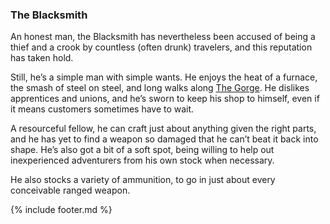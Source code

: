 ### The Blacksmith
An honest man, the Blacksmith has nevertheless been accused of being a thief and a crook by countless (often drunk)
  travelers, and this reputation has taken hold.

Still, he’s a simple man with simple wants. He enjoys the heat of a furnace, the smash of steel on steel, and long
  walks along [The Gorge](../gorge/index.md). He dislikes apprentices and unions, and he’s sworn to keep his shop to himself, even if it
  means customers sometimes have to wait.

A resourceful fellow, he can craft just about anything given the right parts, and he has yet to find a weapon so
  damaged that he can’t beat it back into shape. He’s also got a bit of a soft spot, being willing to help out
  inexperienced adventurers from his own stock when necessary.

He also stocks a variety of ammunition, to go in just about every conceivable ranged weapon.

{% include footer.md %}